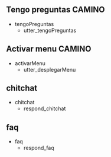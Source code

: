 ## Tengo preguntas CAMINO
* tengoPreguntas
  - utter_tengoPreguntas

## Activar menu CAMINO
* activarMenu
  - utter_desplegarMenu

## chitchat
* chitchat
  - respond_chitchat

## faq
* faq
  - respond_faq

